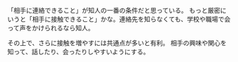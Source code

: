「相手に連絡できること」が知人の一番の条件だと思っている。
もっと厳密にいうと「相手に接触できること」かな。連絡先を知らなくても、学校や職場で会って声をかけられるなら知人。

その上で、さらに接触を増やすには共通点が多いと有利。
相手の興味や関心を知って、話したり、会ったりしやすいようにする。
